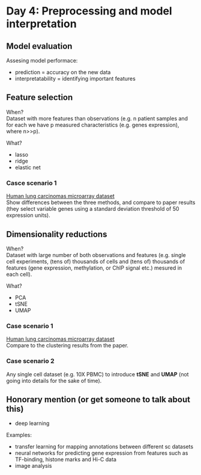 # Day 4: Preprocessing and model interpretation

## Model evaluation
Assesing model performace: 
- prediction = accuracy on the new data
- interpretatability = identifying important features

## Feature selection
When?  
Dataset with more features than observations (e.g. n patient samples and for each we have p measured characteristics (e.g. genes expression), where n>>p).

What?
- lasso
- ridge
- elastic net

### Casce scenario 1
[Human lung carcinomas microarray dataset](https://doi.org/10.1073/pnas.191502998)  
Show differences between the three methods, and compare to paper results (they select variable genes using a standard deviation threshold of 50 expression units).

## Dimensionality reductions
When?  
Dataset with large number of both observations and features (e.g. single cell experiments, (tens of) thousands of cells and (tens of) thousands of features (gene expression, methylation, or ChIP signal etc.) mesured in each cell).  

What?  
- PCA
- tSNE
- UMAP

### Case scenario 1
[Human lung carcinomas microarray dataset](https://doi.org/10.1073/pnas.191502998)  
Compare to the clustering results from the paper.

### Case scenario 2
Any single cell dataset (e.g. 10X PBMC) to introduce **tSNE** and **UMAP** (not going into details for the sake of time).    

## Honorary mention (or get someone to talk about this)
- deep learning

Examples:  
- transfer learning for mapping annotations between different sc datasets  
- neural networks for predicting gene expression from features such as TF-binding, histone marks and Hi-C data
- image analysis

